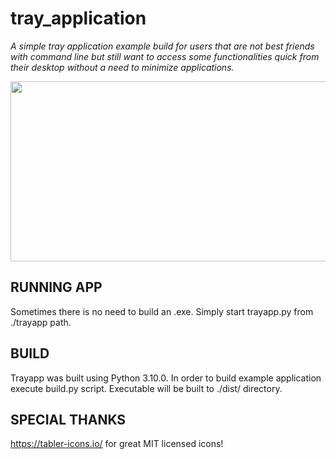 # tray_application

_A simple tray application example build for users that are not best friends with command line but still want to access some functionalities quick from their desktop without a need to minimize applications._

<img src="https://user-images.githubusercontent.com/31797203/190860873-1649aa45-85b0-4131-9104-3304e75cc7b0.png" width="512" height="288" />

## RUNNING APP
Sometimes there is no need to build an .exe. Simply start trayapp.py from ./trayapp path.

## BUILD
Trayapp was built using Python 3.10.0.
In order to build example application execute build.py script. Executable will be built to ./dist/ directory.

## SPECIAL THANKS
https://tabler-icons.io/ for great MIT licensed icons!
